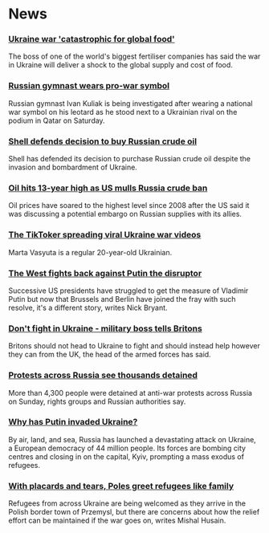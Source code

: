 # News
### [Ukraine war 'catastrophic for global food'](https://www.bbc.com/news/business-60623941)
The boss of one of the world's biggest fertiliser companies has said the war in Ukraine will deliver a shock to the global supply and cost of food. 
### [Russian gymnast wears pro-war symbol](https://www.bbc.com/sport/gymnastics/60641891)
Russian gymnast Ivan Kuliak is being investigated after wearing a national war symbol on his leotard as he stood next to a Ukrainian rival on the podium in Qatar on Saturday.
### [Shell defends decision to buy Russian crude oil](https://www.bbc.com/news/business-60638255)
Shell has defended its decision to purchase Russian crude oil despite the invasion and bombardment of Ukraine.
### [Oil hits 13-year high as US mulls Russia crude ban](https://www.bbc.com/news/business-60642786)
Oil prices have soared to the highest level since 2008 after the US said it was discussing a potential embargo on Russian supplies with its allies.
### [The TikToker spreading viral Ukraine war videos](https://www.bbc.com/news/technology-60613331)
Marta Vasyuta is a regular 20-year-old Ukrainian.
### [The West fights back against Putin the disruptor](https://www.bbc.com/news/world-us-canada-60597186)
Successive US presidents have struggled to get the measure of Vladimir Putin but now that Brussels and Berlin have joined the fray with such resolve, it's a different story, writes Nick Bryant.
### [Don't fight in Ukraine - military boss tells Britons](https://www.bbc.com/news/uk-60637185)
Britons should not head to Ukraine to fight and should instead help however they can from the UK, the head of the armed forces has said.
### [Protests across Russia see thousands detained](https://www.bbc.com/news/world-europe-60640204)
More than 4,300 people were detained at anti-war protests across Russia on Sunday, rights groups and Russian authorities say.
### [Why has Putin invaded Ukraine?](https://www.bbc.com/news/world-europe-56720589)
By air, land, and sea, Russia has launched a devastating attack on Ukraine, a European democracy of 44 million people. Its forces are bombing city centres and closing in on the capital, Kyiv, prompting a mass exodus of refugees.
### [With placards and tears, Poles greet refugees like family](https://www.bbc.com/news/world-europe-60641217)
Refugees from across Ukraine are being welcomed as they arrive in the Polish border town of Przemysl, but there are concerns about how the relief effort can be maintained if the war goes on, writes Mishal Husain. 
